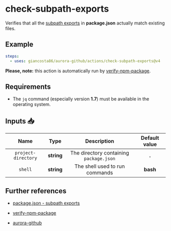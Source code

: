 # check-subpath-exports

Verifies that all the [subpath exports](https://nodejs.org/api/packages.html#subpath-exports) in **package.json** actually match existing files.

## Example

```yaml
steps:
  - uses: giancosta86/aurora-github/actions/check-subpath-exports@v4
```

**Please, note:** this action is automatically run by [verify-npm-package](../verify-npm-package/README.md).

## Requirements

- The `jq` command (especially version **1.7**) must be available in the operating system.

## Inputs 📥

|        Name         |    Type    |               Description               | Default value |
| :-----------------: | :--------: | :-------------------------------------: | :-----------: |
| `project-directory` | **string** | The directory containing `package.json` |     **.**     |
|       `shell`       | **string** |     The shell used to run commands      |   **bash**    |

## Further references

- [package.json - subpath exports](https://nodejs.org/api/packages.html#subpath-exports)

- [verify-npm-package](../verify-npm-package/README.md)

- [aurora-github](../../README.md)
